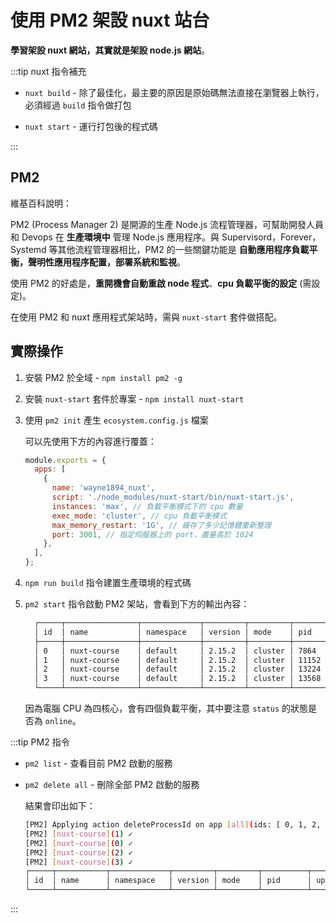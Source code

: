 # 使用 PM2 架設 nuxt 站台

**學習架設 nuxt 網站，其實就是架設 node.js 網站**。

:::tip nuxt 指令補充

- `nuxt build` - 除了最佳化，最主要的原因是原始碼無法直接在瀏覽器上執行，必須經過 `build` 指令做打包

- `nuxt start` - 運行打包後的程式碼

:::

## PM2

維基百科說明：

PM2 (Process Manager 2) 是開源的生產 Node.js 流程管理器，可幫助開發人員和 Devops 在 **生產環境中** 管理 Node.js 應用程序。與 Supervisord，Forever，Systemd 等其他流程管理器相比，PM2 的一些關鍵功能是 **自動應用程序負載平衡，聲明性應用程序配置，部署系統和監視**。

使用 PM2 的好處是，**重開機會自動重啟 node 程式**、**cpu 負載平衡的設定** (需設定)。

在使用 PM2 和 nuxt 應用程式架站時，需與 `nuxt-start` 套件做搭配。

## 實際操作

1. 安裝 PM2 於全域 - `npm install pm2 -g`
1. 安裝 `nuxt-start` 套件於專案 - `npm install nuxt-start`
1. 使用 `pm2 init` 產生 `ecosystem.config.js` 檔案

   可以先使用下方的內容進行覆蓋：

   ```js
   module.exports = {
     apps: [
       {
         name: 'wayne1894_nuxt',
         script: './node_modules/nuxt-start/bin/nuxt-start.js',
         instances: 'max', // 負載平衡模式下的 cpu 數量
         exec_mode: 'cluster', // cpu 負載平衡模式
         max_memory_restart: '1G', // 緩存了多少記憶體重新整理
         port: 3001, // 指定伺服器上的 port，盡量高於 1024
       },
     ],
   };
   ```

1. `npm run build` 指令建置生產環境的程式碼
1. `pm2 start` 指令啟動 PM2 架站，會看到下方的輸出內容：

   ```bash
     ┌─────┬────────────────┬─────────────┬─────────┬─────────┬──────────┬────────┬──────┬───────────┬──────────┬──────────┬──────────┬──────────┐
     │ id  │ name           │ namespace   │ version │ mode    │ pid      │ uptime │ ↺    │ status    │ cpu      │ mem      │ user     │ watching │
     ├─────┼────────────────┼─────────────┼─────────┼─────────┼──────────┼────────┼──────┼───────────┼──────────┼──────────┼──────────┼──────────┤
     │ 0   │ nuxt-course    │ default     │ 2.15.2  │ cluster │ 7864     │ 2m     │ 0    │ online    │ 0%       │ 60.2mb   │ User     │ disabled │
     │ 1   │ nuxt-course    │ default     │ 2.15.2  │ cluster │ 11152    │ 2m     │ 0    │ online    │ 0%       │ 60.0mb   │ User     │ disabled │
     │ 2   │ nuxt-course    │ default     │ 2.15.2  │ cluster │ 13224    │ 2m     │ 0    │ online    │ 0%       │ 60.6mb   │ User     │ disabled │
     │ 3   │ nuxt-course    │ default     │ 2.15.2  │ cluster │ 13568    │ 2m     │ 0    │ online    │ 0%       │ 61.9mb   │ User     │ disabled │
     └─────┴────────────────┴─────────────┴─────────┴─────────┴──────────┴────────┴──────┴───────────┴──────────┴──────────┴──────────┴──────────┘
   ```

   因為電腦 CPU 為四核心，會有四個負載平衡，其中要注意 `status` 的狀態是否為 `online`。

:::tip PM2 指令

- `pm2 list` - 查看目前 PM2 啟動的服務
- `pm2 delete all` - 刪除全部 PM2 啟動的服務

  結果會印出如下：

  ```bash
  [PM2] Applying action deleteProcessId on app [all](ids: [ 0, 1, 2, 3 ])
  [PM2] [nuxt-course](1) ✓
  [PM2] [nuxt-course](0) ✓
  [PM2] [nuxt-course](2) ✓
  [PM2] [nuxt-course](3) ✓
  ┌─────┬───────────┬─────────────┬─────────┬─────────┬──────────┬────────┬──────┬───────────┬──────────┬──────────┬──────────┬──────────┐
  │ id  │ name      │ namespace   │ version │ mode    │ pid      │ uptime │ ↺    │ status    │ cpu      │ mem      │ user     │ watching │
  └─────┴───────────┴─────────────┴─────────┴─────────┴──────────┴────────┴──────┴───────────┴──────────┴──────────┴──────────┴──────────┘
  ```

:::
